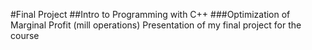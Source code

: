 #Final Project 
##Intro to Programming with C++
###Optimization of Marginal Profit (mill operations)
Presentation of my final project for the course
